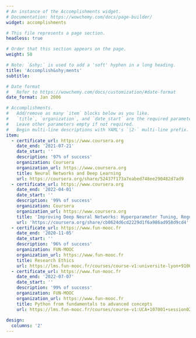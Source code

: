 ```yaml
---
# An instance of the Accomplishments widget.
# Documentation: https://wowchemy.com/docs/page-builder/
widget: accomplishments

# This file represents a page section.
headless: true

# Order that this section appears on the page.
weight: 50

# Note: `&shy;` is used to add a 'soft' hyphen in a long heading.
title: 'Accomplish&shy;ments'
subtitle:

# Date format
#   Refer to https://wowchemy.com/docs/customization/#date-format
date_format: Jan 2006

# Accomplishments.
#   Add/remove as many `item` blocks below as you like.
#   `title`, `organization`, and `date_start` are the required parameters.
#   Leave other parameters empty if not required.
#   Begin multi-line descriptions with YAML's `|2-` multi-line prefix.
item:
  - certificate_url: https://www.coursera.org
    date_end: '2021-07-21'
    date_start: ''
    description: '97% of success'
    organization: Coursera
    organization_url: https://www.coursera.org
    title: Neural Networks and Deep Learning
    url: https://coursera.org/share/52437f173a7eabed748ee290482d7ad9
  - certificate_url: https://www.coursera.org
    date_end: '2022-04-01'
    date_start: ''
    description: '99% of success'
    organization: Coursera
    organization_url: https://www.coursera.org
    title: 'Improving Deep Neural Networks: Hyperparameter Tuning, Regularization and Optimization'
    url: 'https://coursera.org/share/cb0624d6cd2229d1f6a986ad958d9cd4'
  - certificate_url: https://www.fun-mooc.fr
    date_end: '2020-11-05'
    date_start: ''
    description: '96% of success'
    organization: FUN-MOOC
    organization_url: https://www.fun-mooc.fr
    title: Research Ethics
    url: https://lms.fun-mooc.fr/courses/course-v1:universite-lyon+91001+session05/info
  - certificate_url: https://www.fun-mooc.fr
    date_end: '2022-07-07'
    date_start: ''
    description: '99% of success'
    organization: FUN-MOOC
    organization_url: https://www.fun-mooc.fr
    title: Python from fundamentals to advanced concepts
    url: https://lms.fun-mooc.fr/courses/course-v1:UCA+107001+session02/courseware/39f73ecca8274b48b5edc06d00ab259c
  
design:
  columns: '2'
---
```


